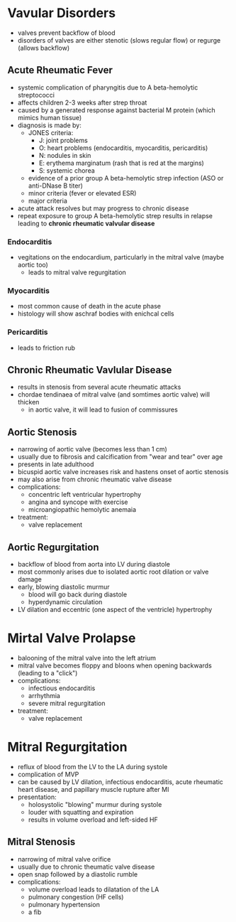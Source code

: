 # Vavular Disorders
* valves prevent backflow of blood
* disorders of valves are either stenotic (slows regular flow) or regurge (allows backflow)
## Acute Rheumatic Fever
* systemic complication of pharyngitis due to A beta-hemolytic streptococci 
* affects children 2-3 weeks after strep throat 
* caused by a generated response against bacterial M protein (which mimics human tissue)
* diagnosis is made by:
	* JONES criteria:
		* J: joint problems 
		* O: heart problems (endocarditis, myocarditis, pericarditis)
		* N: nodules in skin
		* E: erythema marginatum (rash that is red at the margins)
		* S: systemic chorea
	* evidence of a prior group A beta-hemolytic strep infection (ASO or anti-DNase B titer)
	* minor criteria (fever or elevated ESR)
	* major criteria 
* acute attack resolves but may progress to chronic disease 
* repeat exposure to group A beta-hemolytic strep results in relapse leading to **chronic rheumatic valvular disease**
### Endocarditis
* vegitations on the endocardium, particularly in the mitral valve (maybe aortic too)
	* leads to mitral valve regurgitation
### Myocarditis 
* most common cause of death in the acute phase
* histology will show aschraf bodies with enichcal cells 
### Pericarditis
* leads to friction rub
## Chronic Rheumatic Vavlular Disease
* results in stenosis from several acute rheumatic attacks
* chordae tendinaea of mitral valve (and somtimes aortic valve) will thicken
	* in aortic valve, it will lead to fusion of commissures
## Aortic Stenosis
* narrowing of aortic valve (becomes less than 1 cm)
* usually due to fibrosis and calcification from "wear and tear" over age
* presents in late adulthood
* bicuspid aortic valve increases risk and hastens onset of aortic stenosis 
* may also arise from chronic rheumatic valve disease
* complications:
	* concentric left ventricular hypertrophy
	* angina and syncope with exercise
	* microangiopathic hemolytic anemaia 
* treatment:
	* valve replacement
## Aortic Regurgitation 
* backflow of blood from aorta into LV during diastole
* most commonly arises due to isolated aortic root dilation or valve damage
* early, blowing diastolic murmur 
	* blood will go back during diastole 
	* hyperdynamic circulation
* LV dilation and eccentric (one aspect of the ventricle) hypertrophy 
# Mirtal Valve Prolapse
* balooning of the mitral valve into the left atrium 
* mitral valve becomes floppy and bloons when opening backwards (leading to a "click")
* complications:
	* infectious endocarditis 
	* arrhythmia
	* severe mitral regurgitation
* treatment:
	* valve replacement
# Mitral Regurgitation
* reflux of blood from the LV to the LA during systole
* complication of MVP
* can be caused by LV dilation, infectious endocarditis, acute rheumatic heart disease, and papillary muscle rupture after MI
* presentation:
	* holosystolic "blowing" murmur during systole
	* louder with squatting and expiration 
	* results in volume overload and left-sided HF
## Mitral Stenosis
* narrowing of mitral valve orifice
* usually due to chronic theumatic valve disease
* open snap followed by a diastolic rumble 
* complications:
	* volume overload leads to dilatation of the LA
	* pulmonary congestion (HF cells)
	* pulmonary hypertension
	* a fib